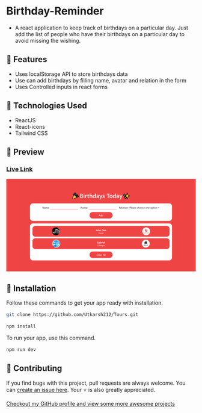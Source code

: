 # Birthday-Reminder
- A react application to keep track of birthdays on a particular day. Just add the list of people who have their birthdays on a particular day to avoid missing the wishing.

## 🚀 Features

- Uses localStorage API to store birthdays data
- Use can add birthdays by filling name, avatar and relation in the form
- Uses Controlled inputs in react forms

## 🧰 Technologies Used

- ReactJS
- React-icons
- Tailwind CSS

## 👀 Preview

### [Live Link](https://birthday-reminder-ct.netlify.app/)

![Preview](/public/preview-image.png)

## 🧰 Installation

Follow these commands to get your app ready with installation.

```bash
git clone https://github.com/Utkarsh212/Tours.git
```

```bash
npm install
```

To run your app, use this command.

```bash
npm run dev
```

## 🎇 Contributing

If you find bugs with this project, pull requests are always welcome. You can [create an issue here](https://github.com/Utkarsh212/Tours/issues/new).
Your :star: is also greatly appreciated.

[Checkout my GitHub profile and view some more awesome projects](https://github.com/Utkarsh212)
